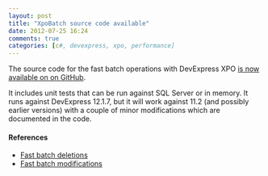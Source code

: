 ```yaml
---
layout: post
title: "XpoBatch source code available"
date: 2012-07-25 16:24
comments: true
categories: [c#, devexpress, xpo, performance]
---
```

The source code for the fast batch operations with DevExpress XPO [is now available on on GitHub](https://github.com/ZeroSharp/XpoBatch).

It includes unit tests that can be run against SQL Server or in memory. It runs against DevExpress 12.1.7, but it will work against 11.2 (and possibly earlier versions) with a couple of minor modifications which are documented in the code.

#### References ####

* [Fast batch deletions](/fast-batch-deletions-with-devexpress-xpo/)
* [Fast batch modifications](/fast-batch-modifications-with-devexpress-xpo/)